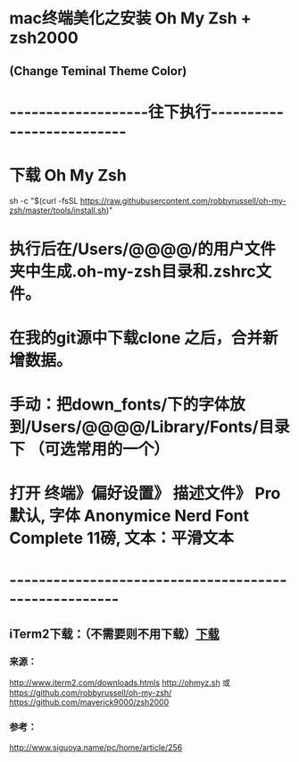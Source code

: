 # mac终端美化之安装 Oh My Zsh + zsh2000
## (Change Teminal Theme Color)

# -------------------往下执行--------------------------

# 下载 Oh My Zsh
sh -c "$(curl -fsSL https://raw.githubusercontent.com/robbyrussell/oh-my-zsh/master/tools/install.sh)"

# 执行后在/Users/@@@@/的用户文件夹中生成.oh-my-zsh目录和.zshrc文件。
# 在我的git源中下载clone 之后，合并新增数据。 
# 手动：把down_fonts/下的字体放到/Users/@@@@/Library/Fonts/目录下 （可选常用的一个）
# 打开 终端》偏好设置》 描述文件》 Pro 默认, 字体 Anonymice Nerd Font Complete 11磅, 文本：平滑文本

# -----------------------------------------------------

## iTerm2下载：（不需要则不用下载）[下载](https://iterm2.com/downloads/stable/iTerm2-3_0_15.zip)

### 来源：
http://www.iterm2.com/downloads.htmls
http://ohmyz.sh 或 https://github.com/robbyrussell/oh-my-zsh/
https://github.com/maverick9000/zsh2000

### 参考：
http://www.siguoya.name/pc/home/article/256